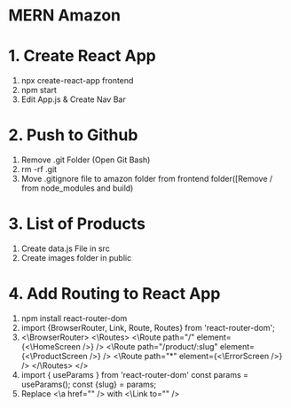 # MERN Amazon

# 1. Create React App
1. npx create-react-app frontend
2. npm start
3. Edit App.js & Create Nav Bar

# 2. Push to Github
1. Remove .git Folder (Open Git Bash)
2. rm -rf .git
3. Move .gitignore file to amazon folder from frontend folder([Remove / from node_modules and build)

# 3. List of Products
1. Create data.js File in src
2. Create images folder in public

# 4. Add Routing to React App
1. npm install react-router-dom
2. import {BrowserRouter, Link, Route, Routes} from 'react-router-dom';
3. <\BrowserRouter>
        <\Routes>
            <\Route path="/" element={<\HomeScreen />} />
            <\Route path="/product/:slug" element={<\ProductScreen />} />
            <\Route path="*" element={<\ErrorScreen />} />
        </\Routes>
    </>
4. import { useParams } from 'react-router-dom'
    const params = useParams();
    const {slug} = params;
5. Replace <\a href="" /> with <\Link to="" />
